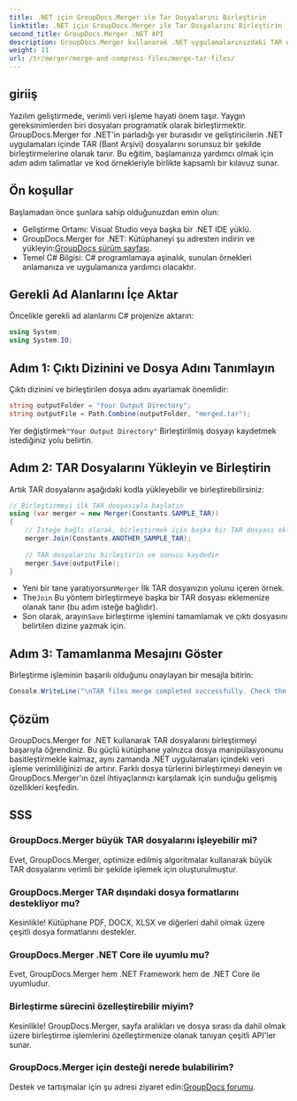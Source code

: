 ```yaml
---
title: .NET için GroupDocs.Merger ile Tar Dosyalarını Birleştirin
linktitle: .NET için GroupDocs.Merger ile Tar Dosyalarını Birleştirin
second_title: GroupDocs.Merger .NET API
description: GroupDocs.Merger kullanarak .NET uygulamalarınızdaki TAR dosyalarını sorunsuz bir şekilde birleştirmeyi öğrenin. Bu eğitim, kod örneğiyle birlikte kapsamlı, adım adım bir yaklaşım sunar.
weight: 11
url: /tr/merger/merge-and-compress-files/merge-tar-files/
---
```

## giriiş

Yazılım geliştirmede, verimli veri işleme hayati önem taşır. Yaygın gereksinimlerden biri dosyaları programatik olarak birleştirmektir. GroupDocs.Merger for .NET'in parladığı yer burasıdır ve geliştiricilerin .NET uygulamaları içinde TAR (Bant Arşivi) dosyalarını sorunsuz bir şekilde birleştirmelerine olanak tanır. Bu eğitim, başlamanıza yardımcı olmak için adım adım talimatlar ve kod örnekleriyle birlikte kapsamlı bir kılavuz sunar.

## Ön koşullar

Başlamadan önce şunlara sahip olduğunuzdan emin olun:

- Geliştirme Ortamı: Visual Studio veya başka bir .NET IDE yüklü.
-  GroupDocs.Merger for .NET: Kütüphaneyi şu adresten indirin ve yükleyin:[GroupDocs sürüm sayfası](https://releases.groupdocs.com/merger/net/).
- Temel C# Bilgisi: C# programlamaya aşinalık, sunulan örnekleri anlamanıza ve uygulamanıza yardımcı olacaktır.

## Gerekli Ad Alanlarını İçe Aktar

Öncelikle gerekli ad alanlarını C# projenize aktarın:

```csharp
using System;
using System.IO;
```

## Adım 1: Çıktı Dizinini ve Dosya Adını Tanımlayın

Çıktı dizinini ve birleştirilen dosya adını ayarlamak önemlidir:

```csharp
string outputFolder = "Your Output Directory";
string outputFile = Path.Combine(outputFolder, "merged.tar");
```

 Yer değiştirmek`"Your Output Directory"` Birleştirilmiş dosyayı kaydetmek istediğiniz yolu belirtin.

## Adım 2: TAR Dosyalarını Yükleyin ve Birleştirin

Artık TAR dosyalarını aşağıdaki kodla yükleyebilir ve birleştirebilirsiniz:

```csharp
// Birleştirmeyi ilk TAR dosyasıyla başlatın
using (var merger = new Merger(Constants.SAMPLE_TAR))
{
    // İsteğe bağlı olarak, birleştirmek için başka bir TAR dosyası ekleyin
    merger.Join(Constants.ANOTHER_SAMPLE_TAR);
    
    // TAR dosyalarını birleştirin ve sonucu kaydedin
    merger.Save(outputFile);
}
```

-  Yeni bir tane yaratıyorsun`Merger` İlk TAR dosyanızın yolunu içeren örnek.
-  The`Join` Bu yöntem birleştirmeye başka bir TAR dosyası eklemenize olanak tanır (bu adım isteğe bağlıdır).
-  Son olarak, arayın`Save` birleştirme işlemini tamamlamak ve çıktı dosyasını belirtilen dizine yazmak için.

## Adım 3: Tamamlanma Mesajını Göster

Birleştirme işleminin başarılı olduğunu onaylayan bir mesajla bitirin:

```csharp
Console.WriteLine("\nTAR files merge completed successfully. Check the output in {0}", outputFolder);
```

## Çözüm

GroupDocs.Merger for .NET kullanarak TAR dosyalarını birleştirmeyi başarıyla öğrendiniz. Bu güçlü kütüphane yalnızca dosya manipülasyonunu basitleştirmekle kalmaz, aynı zamanda .NET uygulamaları içindeki veri işleme verimliliğinizi de artırır. Farklı dosya türlerini birleştirmeyi deneyin ve GroupDocs.Merger'ın özel ihtiyaçlarınızı karşılamak için sunduğu gelişmiş özellikleri keşfedin.

## SSS

### GroupDocs.Merger büyük TAR dosyalarını işleyebilir mi?
Evet, GroupDocs.Merger, optimize edilmiş algoritmalar kullanarak büyük TAR dosyalarını verimli bir şekilde işlemek için oluşturulmuştur.

### GroupDocs.Merger TAR dışındaki dosya formatlarını destekliyor mu?
Kesinlikle! Kütüphane PDF, DOCX, XLSX ve diğerleri dahil olmak üzere çeşitli dosya formatlarını destekler.

### GroupDocs.Merger .NET Core ile uyumlu mu?
Evet, GroupDocs.Merger hem .NET Framework hem de .NET Core ile uyumludur.

### Birleştirme sürecini özelleştirebilir miyim?
Kesinlikle! GroupDocs.Merger, sayfa aralıkları ve dosya sırası da dahil olmak üzere birleştirme işlemlerini özelleştirmenize olanak tanıyan çeşitli API'ler sunar.

### GroupDocs.Merger için desteği nerede bulabilirim?
 Destek ve tartışmalar için şu adresi ziyaret edin:[GroupDocs forumu](https://forum.groupdocs.com/c/merger/32).